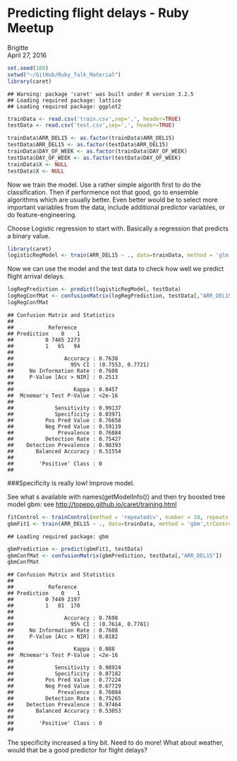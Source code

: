 # Predicting flight delays - Ruby Meetup
Brigitte  
April 27, 2016  


```r
set.seed(100)
setwd("~/GitHub/Ruby_Talk_Material")
library(caret)
```

```
## Warning: package 'caret' was built under R version 3.2.5
## Loading required package: lattice
## Loading required package: ggplot2
```

```r
trainData <- read.csv('train.csv',sep=',', header=TRUE)
testData <- read.csv('test.csv',sep=',', header=TRUE)

trainData$ARR_DEL15 <- as.factor(trainData$ARR_DEL15)
testData$ARR_DEL15 <- as.factor(testData$ARR_DEL15)
trainData$DAY_OF_WEEK <- as.factor(trainData$DAY_OF_WEEK)
testData$DAY_OF_WEEK <- as.factor(testData$DAY_OF_WEEK)
trainData$X <- NULL
testData$X <- NULL
```



Now we train the model. Use a rather simple algorith first to do the classification. Then if performence not that good, go to ensemble algorithms which are usually better. Even better would be to select more important variables from the data, include additional predictor variables, or do feature-engineering.

Choose Logistic regression to start with. Basically a regression that predicts a binary value. 

```r
library(caret)
logisticRegModel <- train(ARR_DEL15 ~ ., data=trainData, method = 'glm', family = 'binomial') #the dot here stands for 'all available variables, i.e. all columns', glm is generalized linear regression, we want logistic regression, i.e. set family to binomial
```

Now we can use the model and the test data to check how well we predict flight arrival delays.


```r
logRegPrediction <- predict(logisticRegModel, testData)
logRegConfMat <- confusionMatrix(logRegPrediction, testData[,"ARR_DEL15"])
logRegConfMat
```

```
## Confusion Matrix and Statistics
## 
##           Reference
## Prediction    0    1
##          0 7465 2273
##          1   65   94
##                                           
##                Accuracy : 0.7638          
##                  95% CI : (0.7553, 0.7721)
##     No Information Rate : 0.7608          
##     P-Value [Acc > NIR] : 0.2513          
##                                           
##                   Kappa : 0.0457          
##  Mcnemar's Test P-Value : <2e-16          
##                                           
##             Sensitivity : 0.99137         
##             Specificity : 0.03971         
##          Pos Pred Value : 0.76658         
##          Neg Pred Value : 0.59119         
##              Prevalence : 0.76084         
##          Detection Rate : 0.75427         
##    Detection Prevalence : 0.98393         
##       Balanced Accuracy : 0.51554         
##                                           
##        'Positive' Class : 0               
## 
```

###Specificity is really low! Improve model.

See what s available with names(getModelInfo()) and then try boosted tree model gbm:
see http://topepo.github.io/caret/training.html


```r
fitControl <- trainControl(method = 'repeatedcv', number = 10, repeats = 10)
gbmFit1 <- train(ARR_DEL15 ~ ., data=trainData, method = 'gbm',trControl = fitControl,verbose = FALSE)
```

```
## Loading required package: gbm

```

```r
gbmPrediction <- predict(gbmFit1, testData)
gbmConfMat <- confusionMatrix(gbmPrediction, testData[,"ARR_DEL15"])
gbmConfMat
```

```
## Confusion Matrix and Statistics
## 
##           Reference
## Prediction    0    1
##          0 7449 2197
##          1   81  170
##                                           
##                Accuracy : 0.7698          
##                  95% CI : (0.7614, 0.7781)
##     No Information Rate : 0.7608          
##     P-Value [Acc > NIR] : 0.0182          
##                                           
##                   Kappa : 0.088           
##  Mcnemar's Test P-Value : <2e-16          
##                                           
##             Sensitivity : 0.98924         
##             Specificity : 0.07182         
##          Pos Pred Value : 0.77224         
##          Neg Pred Value : 0.67729         
##              Prevalence : 0.76084         
##          Detection Rate : 0.75265         
##    Detection Prevalence : 0.97464         
##       Balanced Accuracy : 0.53053         
##                                           
##        'Positive' Class : 0               
## 
```

The specificity increased a tiny bit. Need to do more! What about weather, would that be a good predictor for flight delays?


